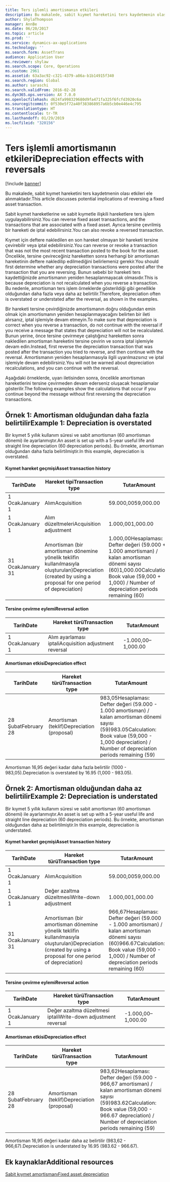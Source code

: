 ```yaml
---
title: Ters işlemli amortismanın etkileri
description: Bu makalede, sabit kıymet hareketini ters kaydetmenin olası etkileri ele alınmaktadır.
author: ShylaThompson
manager: AnnBe
ms.date: 06/20/2017
ms.topic: article
ms.prod: ''
ms.service: dynamics-ax-applications
ms.technology: ''
ms.search.form: AssetTrans
audience: Application User
ms.reviewer: shylaw
ms.search.scope: Core, Operations
ms.custom: 2961
ms.assetid: 63a3ac92-c321-4379-a86a-b1b14915f340
ms.search.region: Global
ms.author: saraschi
ms.search.validFrom: 2016-02-28
ms.dyn365.ops.version: AX 7.0.0
ms.openlocfilehash: d624fa998329680d9fa471fa325f6fcfd3920c6a
ms.sourcegitcommit: 0f530e5f72a40f383868957a6b5cb0e446e4c795
ms.translationtype: HT
ms.contentlocale: tr-TR
ms.lasthandoff: 01/29/2019
ms.locfileid: "320156"
---
```

# <a name="depreciation-effects-with-reversals"></a><span data-ttu-id="5b9c6-103">Ters işlemli amortismanın etkileri</span><span class="sxs-lookup"><span data-stu-id="5b9c6-103">Depreciation effects with reversals</span></span>

[!include [banner](../includes/banner.md)]

<span data-ttu-id="5b9c6-104">Bu makalede, sabit kıymet hareketini ters kaydetmenin olası etkileri ele alınmaktadır.</span><span class="sxs-lookup"><span data-stu-id="5b9c6-104">This article discusses potential implications of reversing a fixed asset transaction.</span></span> 

<span data-ttu-id="5b9c6-105">Sabit kıymet hareketlerine ve sabit kıymetle ilişkili hareketlere ters işlem uygulayabilirsiniz.</span><span class="sxs-lookup"><span data-stu-id="5b9c6-105">You can reverse fixed asset transactions, and the transactions that are associated with a fixed asset.</span></span> <span data-ttu-id="5b9c6-106">Ayrıca tersine çevrilmiş bir hareketi de iptal edebilirsiniz.</span><span class="sxs-lookup"><span data-stu-id="5b9c6-106">You can also revoke a reversed transaction.</span></span> 

<span data-ttu-id="5b9c6-107">Kıymet için deftere nakledilen en son hareket olmayan bir hareketi tersine çevirebilir veya iptal edebilirsiniz.</span><span class="sxs-lookup"><span data-stu-id="5b9c6-107">You can reverse or revoke a transaction that was not the most recent transaction posted to the book for the asset.</span></span> <span data-ttu-id="5b9c6-108">Öncelikle, tersine çevireceğiniz hareketten sonra herhangi bir amortisman hareketinin deftere nakledilip edilmediğini belirlemeniz gerekir.</span><span class="sxs-lookup"><span data-stu-id="5b9c6-108">You should first determine whether any depreciation transactions were posted after the transaction that you are reversing.</span></span> <span data-ttu-id="5b9c6-109">Bunun sebebi bir hareketi ters kaydettiğinizde amortismanın yeniden hesaplanmayacak olmasıdır.</span><span class="sxs-lookup"><span data-stu-id="5b9c6-109">This is because depreciation is not recalculated when you reverse a transaction.</span></span> <span data-ttu-id="5b9c6-110">Bu nedenle, amortisman ters işlem örneklerde gösterildiği gibi genellikle olduğundan daha fazla veya daha az belirtilir.</span><span class="sxs-lookup"><span data-stu-id="5b9c6-110">Therefore, depreciation often is overstated or understated after the reversal, as shown in the examples.</span></span> 

<span data-ttu-id="5b9c6-111">Bir hareketi tersine çevirdiğinizde amortismanın doğru olduğundan emin olmak için amortismanın yeniden hesaplanmayacağını belirten bir ileti alırsanız, iptal işlemiyle devam etmeyin.</span><span class="sxs-lookup"><span data-stu-id="5b9c6-111">To make sure that depreciation is correct when you reverse a transaction, do not continue with the reversal if you receive a message that states that depreciation will not be recalculated.</span></span> <span data-ttu-id="5b9c6-112">Bunun yerine, önce tersine çevirmeye çalıştığınız hareketten sonra nakledilen amortisman hareketini tersine çevirin ve sonra iptal işlemiyle devam edin.</span><span class="sxs-lookup"><span data-stu-id="5b9c6-112">Instead, first reverse the depreciation transaction that was posted after the transaction you tried to reverse, and then continue with the reversal.</span></span> <span data-ttu-id="5b9c6-113">Amortismanın yeniden hesaplanmasıyla ilgili uyarılmazsınız ve iptal işlemiyle devam edebilirsiniz.</span><span class="sxs-lookup"><span data-stu-id="5b9c6-113">You will not be warned about depreciation recalculations, and you can continue with the reversal.</span></span> 

<span data-ttu-id="5b9c6-114">Aşağıdaki örneklerde, uyarı iletisinden sonra, öncelikle amortisman hareketlerini tersine çevirmeden devam ederseniz oluşacak hesaplamalar gösterilir.</span><span class="sxs-lookup"><span data-stu-id="5b9c6-114">The following examples show the calculations that occur if you continue beyond the message without first reversing the depreciation transactions.</span></span>

## <a name="example-1-depreciation-is-overstated"></a><span data-ttu-id="5b9c6-115"> Örnek 1: Amortisman olduğundan daha fazla belirtilir</span><span class="sxs-lookup"><span data-stu-id="5b9c6-115">Example 1: Depreciation is overstated</span></span>
<span data-ttu-id="5b9c6-116">Bir kıymet 5 yıllık kullanım süresi ve sabit amortisman (60 amortisman dönemi) ile ayarlanmıştır.</span><span class="sxs-lookup"><span data-stu-id="5b9c6-116">An asset is set up with a 5-year useful life and straight line depreciation (60 depreciation periods).</span></span> <span data-ttu-id="5b9c6-117">Bu örnekte, amortisman olduğundan daha fazla belirtilmiştir.</span><span class="sxs-lookup"><span data-stu-id="5b9c6-117">In this example, depreciation is overstated.</span></span>
#### <a name="asset-transaction-history"></a><span data-ttu-id="5b9c6-118">Kıymet hareket geçmişi</span><span class="sxs-lookup"><span data-stu-id="5b9c6-118">Asset transaction history</span></span>

| <span data-ttu-id="5b9c6-119">Tarih</span><span class="sxs-lookup"><span data-stu-id="5b9c6-119">Date</span></span>       | <span data-ttu-id="5b9c6-120">Hareket tipi</span><span class="sxs-lookup"><span data-stu-id="5b9c6-120">Transaction type</span></span>                                                          | <span data-ttu-id="5b9c6-121">Tutar</span><span class="sxs-lookup"><span data-stu-id="5b9c6-121">Amount</span></span>                                    |
|------------|---------------------------------------------------------------------------|-------------------------------------------|
| <span data-ttu-id="5b9c6-122">1 Ocak</span><span class="sxs-lookup"><span data-stu-id="5b9c6-122">January 1</span></span>  | <span data-ttu-id="5b9c6-123">Alım</span><span class="sxs-lookup"><span data-stu-id="5b9c6-123">Acquisition</span></span>                                                               | <span data-ttu-id="5b9c6-124">59.000,00</span><span class="sxs-lookup"><span data-stu-id="5b9c6-124">59,000.00</span></span>                                 |
| <span data-ttu-id="5b9c6-125">1 Ocak</span><span class="sxs-lookup"><span data-stu-id="5b9c6-125">January 1</span></span>  | <span data-ttu-id="5b9c6-126">Alım düzeltmeleri</span><span class="sxs-lookup"><span data-stu-id="5b9c6-126">Acquisition adjustment</span></span>                                                    | <span data-ttu-id="5b9c6-127">1.000,00</span><span class="sxs-lookup"><span data-stu-id="5b9c6-127">1,000.00</span></span>                                  |
| <span data-ttu-id="5b9c6-128">31 Ocak</span><span class="sxs-lookup"><span data-stu-id="5b9c6-128">January 31</span></span> | <span data-ttu-id="5b9c6-129">Amortisman (bir amortisman dönemine yönelik teklifin kullanılmasıyla oluşturulan)</span><span class="sxs-lookup"><span data-stu-id="5b9c6-129">Depreciation (created by using a proposal for one period of depreciation)</span></span> | <span data-ttu-id="5b9c6-130">1.000,00Hesaplaması: Defter değeri (59.000 + 1.000 amortisman) / kalan amortisman dönemi sayısı (60)</span><span class="sxs-lookup"><span data-stu-id="5b9c6-130">1,000.00Calculation: Book value (59,000 + 1,000) / Number of depreciation periods remaining (60)</span></span> |

#### <a name="reversal-action"></a><span data-ttu-id="5b9c6-131">Tersine çevirme eylemi</span><span class="sxs-lookup"><span data-stu-id="5b9c6-131">Reversal action</span></span>

| <span data-ttu-id="5b9c6-132">Tarih</span><span class="sxs-lookup"><span data-stu-id="5b9c6-132">Date</span></span>      | <span data-ttu-id="5b9c6-133">Hareket türü</span><span class="sxs-lookup"><span data-stu-id="5b9c6-133">Transaction type</span></span>                | <span data-ttu-id="5b9c6-134">Tutar</span><span class="sxs-lookup"><span data-stu-id="5b9c6-134">Amount</span></span>    |
|-----------|---------------------------------|-----------|
| <span data-ttu-id="5b9c6-135">1 Ocak</span><span class="sxs-lookup"><span data-stu-id="5b9c6-135">January 1</span></span> | <span data-ttu-id="5b9c6-136">Alım ayarlaması iptali</span><span class="sxs-lookup"><span data-stu-id="5b9c6-136">Acquisition adjustment reversal</span></span> | <span data-ttu-id="5b9c6-137">-1.000,00</span><span class="sxs-lookup"><span data-stu-id="5b9c6-137">–1,000.00</span></span> |

#### <a name="depreciation-effect"></a><span data-ttu-id="5b9c6-138">Amortisman etkisi</span><span class="sxs-lookup"><span data-stu-id="5b9c6-138">Depreciation effect</span></span>

| <span data-ttu-id="5b9c6-139">Tarih</span><span class="sxs-lookup"><span data-stu-id="5b9c6-139">Date</span></span>        | <span data-ttu-id="5b9c6-140">Hareket türü</span><span class="sxs-lookup"><span data-stu-id="5b9c6-140">Transaction type</span></span>        | <span data-ttu-id="5b9c6-141">Tutar</span><span class="sxs-lookup"><span data-stu-id="5b9c6-141">Amount</span></span>                                                                                |
|-------------|-------------------------|---------------------------------------------------------------------------------------|
| <span data-ttu-id="5b9c6-142">28 Şubat</span><span class="sxs-lookup"><span data-stu-id="5b9c6-142">February 28</span></span> | <span data-ttu-id="5b9c6-143">Amortisman (teklif)</span><span class="sxs-lookup"><span data-stu-id="5b9c6-143">Depreciation (proposal)</span></span> | <span data-ttu-id="5b9c6-144">983,05Hesaplaması: Defter değeri (59.000 - 1.000 amortisman) / kalan amortisman dönemi sayısı (59)</span><span class="sxs-lookup"><span data-stu-id="5b9c6-144">983.05Calculation: Book value (59,000 - 1,000 depreciation) / Number of depreciation periods remaining (59)</span></span> |

<span data-ttu-id="5b9c6-145">Amortisman 16,95 değeri kadar daha fazla belirtilir (1000 - 983,05).</span><span class="sxs-lookup"><span data-stu-id="5b9c6-145">Depreciation is overstated by 16.95 (1,000 - 983.05).</span></span>

## <a name="example-2-depreciation-is-understated"></a><span data-ttu-id="5b9c6-146"> Örnek 2: Amortisman olduğundan daha az belirtilir</span><span class="sxs-lookup"><span data-stu-id="5b9c6-146">Example 2: Depreciation is understated</span></span>
<span data-ttu-id="5b9c6-147">Bir kıymet 5 yıllık kullanım süresi ve sabit amortisman (60 amortisman dönemi) ile ayarlanmıştır.</span><span class="sxs-lookup"><span data-stu-id="5b9c6-147">An asset is set up with a 5-year useful life and straight line depreciation (60 depreciation periods).</span></span> <span data-ttu-id="5b9c6-148">Bu örnekte, amortisman olduğundan daha az belirtilmiştir.</span><span class="sxs-lookup"><span data-stu-id="5b9c6-148">In this example, depreciation is understated.</span></span>
#### <a name="asset-transaction-history"></a><span data-ttu-id="5b9c6-149">Kıymet hareket geçmişi</span><span class="sxs-lookup"><span data-stu-id="5b9c6-149">Asset transaction history</span></span>

| <span data-ttu-id="5b9c6-150">Tarih</span><span class="sxs-lookup"><span data-stu-id="5b9c6-150">Date</span></span>       | <span data-ttu-id="5b9c6-151">Hareket türü</span><span class="sxs-lookup"><span data-stu-id="5b9c6-151">Transaction type</span></span>                                                          | <span data-ttu-id="5b9c6-152">Tutar</span><span class="sxs-lookup"><span data-stu-id="5b9c6-152">Amount</span></span>                                      |
|------------|---------------------------------------------------------------------------|---------------------------------------------|
| <span data-ttu-id="5b9c6-153">1 Ocak</span><span class="sxs-lookup"><span data-stu-id="5b9c6-153">January 1</span></span>  | <span data-ttu-id="5b9c6-154">Alım</span><span class="sxs-lookup"><span data-stu-id="5b9c6-154">Acquisition</span></span>                                                               | <span data-ttu-id="5b9c6-155">59.000,00</span><span class="sxs-lookup"><span data-stu-id="5b9c6-155">59,000.00</span></span>                                   |
| <span data-ttu-id="5b9c6-156">1 Ocak</span><span class="sxs-lookup"><span data-stu-id="5b9c6-156">January 1</span></span>  | <span data-ttu-id="5b9c6-157">Değer azaltma düzeltmesi</span><span class="sxs-lookup"><span data-stu-id="5b9c6-157">Write-down adjustment</span></span>                                                     | <span data-ttu-id="5b9c6-158">1.000,00</span><span class="sxs-lookup"><span data-stu-id="5b9c6-158">1,000.00</span></span>                                    |
| <span data-ttu-id="5b9c6-159">31 Ocak</span><span class="sxs-lookup"><span data-stu-id="5b9c6-159">January 31</span></span> | <span data-ttu-id="5b9c6-160">Amortisman (bir amortisman dönemine yönelik teklifin kullanılmasıyla oluşturulan)</span><span class="sxs-lookup"><span data-stu-id="5b9c6-160">Depreciation (created by using a proposal for one period of depreciation)</span></span> | <span data-ttu-id="5b9c6-161">966,67Hesaplaması: Defter değeri (59.000 - 1.000 amortisman) / kalan amortisman dönemi sayısı (60)</span><span class="sxs-lookup"><span data-stu-id="5b9c6-161">966.67Calculation: Book value (59,000 - 1,000) / Number of depreciation periods remaining (60)</span></span> |

#### <a name="reversal-action"></a><span data-ttu-id="5b9c6-162">Tersine çevirme eylemi</span><span class="sxs-lookup"><span data-stu-id="5b9c6-162">Reversal action</span></span>

| <span data-ttu-id="5b9c6-163">Tarih</span><span class="sxs-lookup"><span data-stu-id="5b9c6-163">Date</span></span>      | <span data-ttu-id="5b9c6-164">Hareket türü</span><span class="sxs-lookup"><span data-stu-id="5b9c6-164">Transaction type</span></span>               | <span data-ttu-id="5b9c6-165">Tutar</span><span class="sxs-lookup"><span data-stu-id="5b9c6-165">Amount</span></span>    |
|-----------|--------------------------------|-----------|
| <span data-ttu-id="5b9c6-166">1 Ocak</span><span class="sxs-lookup"><span data-stu-id="5b9c6-166">January 1</span></span> | <span data-ttu-id="5b9c6-167">Değer azaltma düzeltmesi iptali</span><span class="sxs-lookup"><span data-stu-id="5b9c6-167">Write-down adjustment reversal</span></span> | <span data-ttu-id="5b9c6-168">-1.000,00</span><span class="sxs-lookup"><span data-stu-id="5b9c6-168">–1,000.00</span></span> |

#### <a name="depreciation-effect"></a><span data-ttu-id="5b9c6-169">Amortisman etkisi</span><span class="sxs-lookup"><span data-stu-id="5b9c6-169">Depreciation effect</span></span>

| <span data-ttu-id="5b9c6-170">Tarih</span><span class="sxs-lookup"><span data-stu-id="5b9c6-170">Date</span></span>        | <span data-ttu-id="5b9c6-171">Hareket türü</span><span class="sxs-lookup"><span data-stu-id="5b9c6-171">Transaction type</span></span>        | <span data-ttu-id="5b9c6-172">Tutar</span><span class="sxs-lookup"><span data-stu-id="5b9c6-172">Amount</span></span>                                                                                       |
|-------------|-------------------------|----------------------------------------------------------------------------------------------|
| <span data-ttu-id="5b9c6-173">28 Şubat</span><span class="sxs-lookup"><span data-stu-id="5b9c6-173">February 28</span></span> | <span data-ttu-id="5b9c6-174">Amortisman (teklif)</span><span class="sxs-lookup"><span data-stu-id="5b9c6-174">Depreciation (proposal)</span></span> | <span data-ttu-id="5b9c6-175">983,62Hesaplaması: Defter değeri (59.000 - 966,67 amortisman) / kalan amortisman dönemi sayısı (59)</span><span class="sxs-lookup"><span data-stu-id="5b9c6-175">983.62Calculation: Book value (59,000 - 966.67 depreciation) / Number of depreciation periods remaining (59)</span></span> |

<span data-ttu-id="5b9c6-176">Amortisman 16,95 değeri kadar daha az belirtilir (983,62 - 966,67).</span><span class="sxs-lookup"><span data-stu-id="5b9c6-176">Depreciation is understated by 16.95 (983.62 - 966.67).</span></span>



<a name="additional-resources"></a><span data-ttu-id="5b9c6-177">Ek kaynaklar</span><span class="sxs-lookup"><span data-stu-id="5b9c6-177">Additional resources</span></span>
--------

[<span data-ttu-id="5b9c6-178">Sabit kıymet amortismanı</span><span class="sxs-lookup"><span data-stu-id="5b9c6-178">Fixed asset depreciation</span></span>](fixed-asset-depreciation.md)



